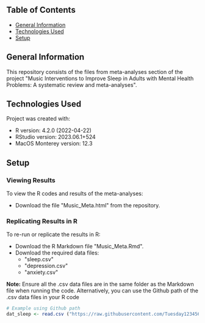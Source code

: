 
## Table of Contents 
* [General Information](#general-information)
* [Technologies Used](#technologies-used)
* [Setup](#setup)

## General Information
This repository consists of the files from meta-analyses section of the project "Music Interventions to Improve Sleep in Adults with Mental Health Problems: A systematic review and meta-analyses".

## Technologies Used
Project was created with: 
* R version: 4.2.0 (2022-04-22)
* RStudio version: 2023.06.1+524
* MacOS Monterey version: 12.3

## Setup

### Viewing Results 
To view the R codes and results of the meta-analyses: 
* Download the file "Music_Meta.html" from the repository.

### Replicating Results in R
To re-run or replicate the results in R: 
* Download the R Markdown file "Music_Meta.Rmd".
* Download the required data files: 
  - "sleep.csv"
  - "depression.csv"
  - "anxiety.csv"

**Note:** Ensure all the .csv data files are in the same folder as the Markdown file when running the code. Alternatively, you can use the Github path of the .csv data files in your R code 

``` R
# Example using Github path 
dat_sleep <- read.csv ("https://raw.githubusercontent.com/Tuesday1234567/music_meta/main/sleep.csv")

    




